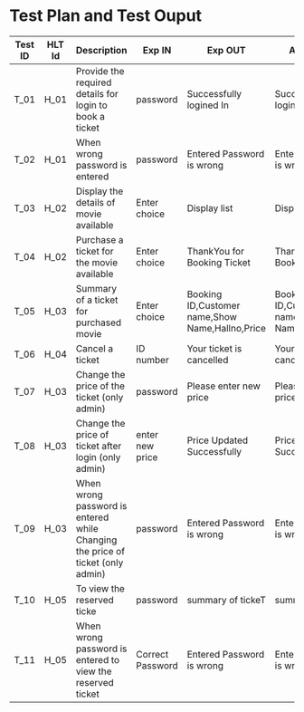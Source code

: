 # Test Plan and Test Ouput

|  Test ID |   HLT Id   |                                    Description                                |      Exp IN    |   Exp OUT   |    Actual OUT   | PASS/FAIL|
|----------|------------|-------------------------------------------------------------------------------|----------------|-------------|-----------------|----------|
|   T_01   |    H_01    | Provide the required details for login to book a ticket                           |  password      |Successfully logined In | Successfully logined In	| PASS |
|   T_02   |    H_01    | When wrong password is entered                                                |  password      |Entered Password is wrong | Entered Password is wrong	| PASS |
|   T_03   |    H_02    | Display the details of movie available                                        | Enter choice   |Display list | Display list	| PASS |
|   T_04   |    H_02    | Purchase a ticket for the movie available                                     | Enter choice   |ThankYou for Booking Ticket | ThankYou for Booking Ticket	| PASS |
|   T_05   |    H_03    | Summary of a ticket for purchased movie                                       | Enter choice   |Booking ID,Customer name,Show Name,Hallno,Price | Booking ID,Customer name,Show Name,Hallno,Price | PASS |
|   T_06   |    H_04    | Cancel a ticket                                                               |  ID number     |Your ticket is cancelled | Your ticket is cancelled | PASS |
|   T_07   |    H_03    | Change the price of the ticket (only admin)                                       |  password      |Please enter new price | Please enter new price | PASS |
|   T_08   |    H_03    | Change the price of ticket after login (only admin)                           |enter new price |Price Updated Successfully | Price Updated Successfully | PASS |
|   T_09   |    H_03    | When wrong password is entered while Changing the price of ticket (only admin)|  password      |Entered Password is wrong | Entered Password is wrong | PASS 
|   T_10   |    H_05    | To view the reserved ticke                                                    |  password      |summary of tickeT | summary of ticket | PASS |
|   T_11   |    H_05    | When wrong password is entered to view the reserved ticket                    |Correct Password|Entered Password is wrong | Entered Password is wrong | PASS |
